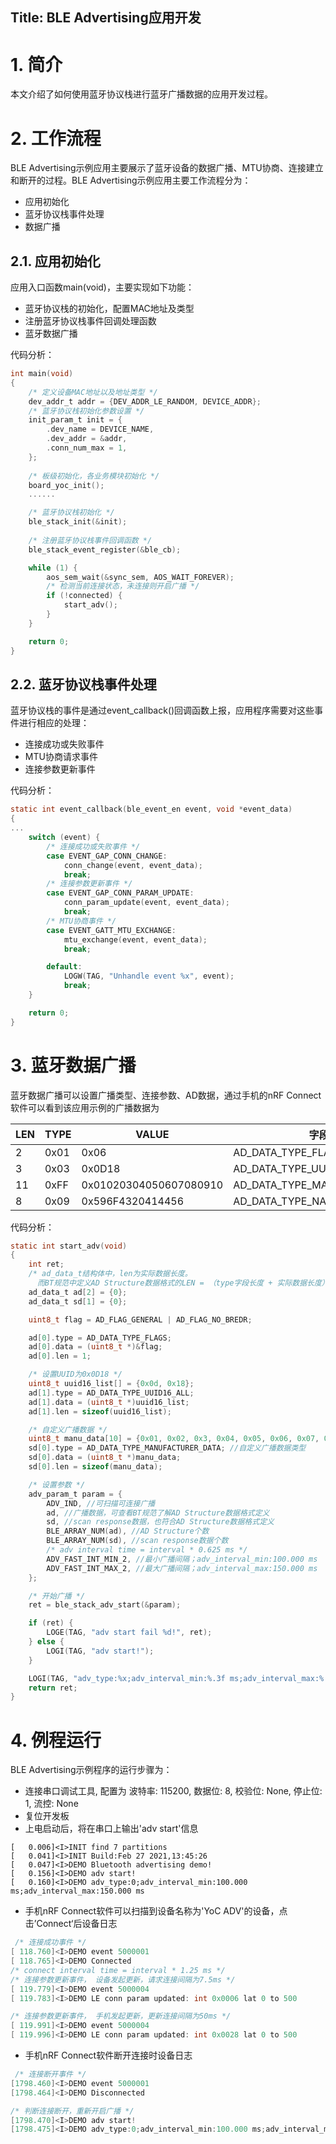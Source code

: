 Title:  BLE Advertising应用开发
---

# 1. 简介

本文介绍了如何使用蓝牙协议栈进行蓝牙广播数据的应用开发过程。

# 2. 工作流程

BLE Advertising示例应用主要展示了蓝牙设备的数据广播、MTU协商、连接建立和断开的过程。BLE  Advertising示例应用主要工作流程分为：

- 应用初始化
- 蓝牙协议栈事件处理
- 数据广播

## 2.1. 应用初始化

应用入口函数main(void)，主要实现如下功能：

- 蓝牙协议栈的初始化，配置MAC地址及类型
- 注册蓝牙协议栈事件回调处理函数
- 蓝牙数据广播

代码分析：

```c
int main(void)
{
    /* 定义设备MAC地址以及地址类型 */
    dev_addr_t addr = {DEV_ADDR_LE_RANDOM, DEVICE_ADDR}; 
    /* 蓝牙协议栈初始化参数设置 */
    init_param_t init = {
        .dev_name = DEVICE_NAME,
        .dev_addr = &addr,
        .conn_num_max = 1,
    };   
    
    /* 板级初始化，各业务模块初始化 */
    board_yoc_init(); 
	......

    /* 蓝牙协议栈初始化 */
    ble_stack_init(&init); 
    
    /* 注册蓝牙协议栈事件回调函数 */
    ble_stack_event_register(&ble_cb); 

    while (1) {
        aos_sem_wait(&sync_sem, AOS_WAIT_FOREVER);
		/* 检测当前连接状态，未连接则开启广播 */
        if (!connected) {
            start_adv();
        }
    }

    return 0;
}
```

## 2.2. 蓝牙协议栈事件处理

蓝牙协议栈的事件是通过event_callback()回调函数上报，应用程序需要对这些事件进行相应的处理：

- 连接成功或失败事件
- MTU协商请求事件
- 连接参数更新事件

代码分析：

```c
static int event_callback(ble_event_en event, void *event_data)
{    
...
    switch (event) {
        /* 连接成功或失败事件 */
        case EVENT_GAP_CONN_CHANGE:
            conn_change(event, event_data);
            break;
		/* 连接参数更新事件 */
        case EVENT_GAP_CONN_PARAM_UPDATE:
            conn_param_update(event, event_data);
            break;
        /* MTU协商事件 */
        case EVENT_GATT_MTU_EXCHANGE:
            mtu_exchange(event, event_data);
            break;

        default:
            LOGW(TAG, "Unhandle event %x", event);
            break;
    }

    return 0;
}
```

# 3. 蓝牙数据广播

蓝牙数据广播可以设置广播类型、连接参数、AD数据，通过手机的nRF Connect软件可以看到该应用示例的广播数据为

| LEN  | TYPE | VALUE                  | 字段说明                       |
| ---- | ---- | ---------------------- | ------------------------------ |
| 2    | 0x01 | 0x06                   | AD_DATA_TYPE_FLAGS             |
| 3    | 0x03 | 0x0D18                 | AD_DATA_TYPE_UUID16_ALL        |
| 11   | 0xFF | 0x01020304050607080910 | AD_DATA_TYPE_MANUFACTURER_DATA |
| 8    | 0x09 | 0x596F4320414456       | AD_DATA_TYPE_NAME_COMPLETE     |

代码分析：

```c
static int start_adv(void)
{
    int ret;
    /* ad_data_t结构体中，len为实际数据长度。
      而BT规范中定义AD Structure数据格式的LEN = （type字段长度 + 实际数据长度），协议栈内部会根据ad_data_t结构体的内容自动填充PDU */
    ad_data_t ad[2] = {0};
    ad_data_t sd[1] = {0};

    uint8_t flag = AD_FLAG_GENERAL | AD_FLAG_NO_BREDR;

    ad[0].type = AD_DATA_TYPE_FLAGS;
    ad[0].data = (uint8_t *)&flag;
    ad[0].len = 1;

    /* 设置UUID为0x0D18 */
    uint8_t uuid16_list[] = {0x0d, 0x18};
    ad[1].type = AD_DATA_TYPE_UUID16_ALL;
    ad[1].data = (uint8_t *)uuid16_list;
    ad[1].len = sizeof(uuid16_list);

    /* 自定义广播数据 */
    uint8_t manu_data[10] = {0x01, 0x02, 0x3, 0x04, 0x05, 0x06, 0x07, 0x08, 0x09, 0x10};
    sd[0].type = AD_DATA_TYPE_MANUFACTURER_DATA; //自定义广播数据类型
    sd[0].data = (uint8_t *)manu_data;
    sd[0].len = sizeof(manu_data);

    /* 设置参数 */
    adv_param_t param = {
        ADV_IND, //可扫描可连接广播
        ad, //广播数据，可查看BT规范了解AD Structure数据格式定义
        sd, //scan response数据，也符合AD Structure数据格式定义
        BLE_ARRAY_NUM(ad), //AD Structure个数
        BLE_ARRAY_NUM(sd), //scan response数据个数
        /* adv interval time = interval * 0.625 ms */
        ADV_FAST_INT_MIN_2, //最小广播间隔；adv_interval_min:100.000 ms
        ADV_FAST_INT_MAX_2, //最大广播间隔；adv_interval_max:150.000 ms
    };

    /* 开始广播 */
    ret = ble_stack_adv_start(&param);

    if (ret) {
        LOGE(TAG, "adv start fail %d!", ret);
    } else {
        LOGI(TAG, "adv start!");
    }

    LOGI(TAG, "adv_type:%x;adv_interval_min:%.3f ms;adv_interval_max:%.3f ms", param.type, param.interval_min * 0.625, param.interval_max * 0.625);
    return ret;
}
```

# 4. 例程运行

BLE Advertising示例程序的运行步骤为：

- 连接串口调试工具, 配置为
  波特率: 115200, 数据位: 8, 校验位: None, 停止位: 1, 流控: None
- 复位开发板
- 上电启动后，将在串口上输出'adv start'信息

```shell
[   0.006]<I>INIT find 7 partitions
[   0.041]<I>INIT Build:Feb 27 2021,13:45:26
[   0.047]<I>DEMO Bluetooth advertising demo!
[   0.156]<I>DEMO adv start!
[   0.160]<I>DEMO adv_type:0;adv_interval_min:100.000 ms;adv_interval_max:150.000 ms
```

- 手机nRF Connect软件可以扫描到设备名称为'YoC ADV'的设备，点击’Connect‘后设备日志

```c
 /* 连接成功事件 */
[ 118.760]<I>DEMO event 5000001 
[ 118.765]<I>DEMO Connected
/* connect interval time = interval * 1.25 ms */
/* 连接参数更新事件， 设备发起更新，请求连接间隔为7.5ms */
[ 119.779]<I>DEMO event 5000004
[ 119.783]<I>DEMO LE conn param updated: int 0x0006 lat 0 to 500

/* 连接参数更新事件， 手机发起更新，更新连接间隔为50ms */    
[ 119.991]<I>DEMO event 5000004
[ 119.996]<I>DEMO LE conn param updated: int 0x0028 lat 0 to 500
```

- 手机nRF Connect软件断开连接时设备日志

```c
 /* 连接断开事件 */
[1798.460]<I>DEMO event 5000001
[1798.464]<I>DEMO Disconnected

/* 判断连接断开，重新开启广播 */
[1798.470]<I>DEMO adv start!
[1798.475]<I>DEMO adv_type:0;adv_interval_min:100.000 ms;adv_interval_max:150.000 ms
```

